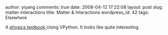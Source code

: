author: yiyang
comments: true
date: 2008-04-12 17:22:08
layout: post
slug: matter-interactions
title: Matter & Interactions
wordpress_id: 42
tags: Elsewhere

A [physics textbook ](http://www4.ncsu.edu/~rwchabay/mi/)Using VPython. It looks like quite interesting.
